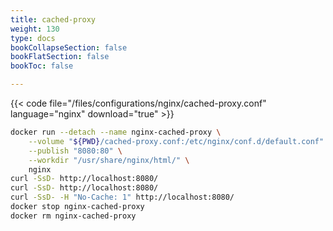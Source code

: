 ```yaml
---
title: cached-proxy
weight: 130
type: docs
bookCollapseSection: false
bookFlatSection: false
bookToc: false

---
```


{{< code file="/files/configurations/nginx/cached-proxy.conf" language="nginx" download="true" >}}

```bash
docker run --detach --name nginx-cached-proxy \
    --volume "${PWD}/cached-proxy.conf:/etc/nginx/conf.d/default.conf" \
    --publish "8080:80" \
    --workdir "/usr/share/nginx/html/" \
    nginx
curl -SsD- http://localhost:8080/
curl -SsD- http://localhost:8080/
curl -SsD- -H "No-Cache: 1" http://localhost:8080/
docker stop nginx-cached-proxy
docker rm nginx-cached-proxy
```
